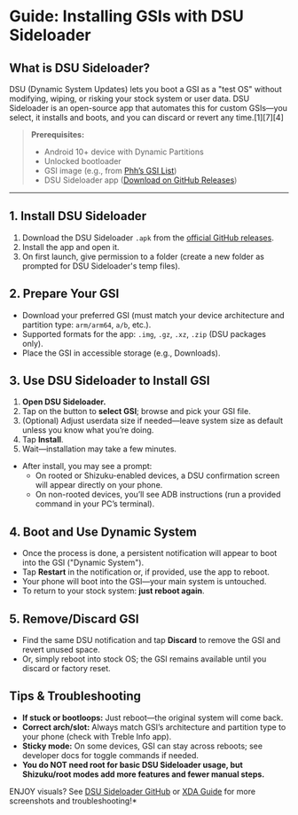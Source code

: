 # Guide: Installing GSIs with DSU Sideloader

## What is DSU Sideloader?

DSU (Dynamic System Updates) lets you boot a GSI as a "test OS" without modifying, wiping, or risking your stock system or user data. DSU Sideloader is an open-source app that automates this for custom GSIs—you select, it installs and boots, and you can discard or revert any time.[1][7][4]


> **Prerequisites:**  
> - Android 10+ device with Dynamic Partitions  
> - Unlocked bootloader  
> - GSI image (e.g., from [Phh’s GSI List](https://github.com/phhusson/treble_experimentations/wiki/Generic-System-Image-%28GSI%29-list))  
> - DSU Sideloader app ([Download on GitHub Releases](https://github.com/VegaBobo/DSU-Sideloader/releases))  

---

## 1. Install DSU Sideloader

1. Download the DSU Sideloader `.apk` from the [official GitHub releases](https://github.com/VegaBobo/DSU-Sideloader/releases).
2. Install the app and open it.
3. On first launch, give permission to a folder (create a new folder as prompted for DSU Sideloader's temp files).



## 2. Prepare Your GSI

- Download your preferred GSI (must match your device architecture and partition type: `arm/arm64`, `a/b`, etc.).
- Supported formats for the app: `.img`, `.gz`, `.xz`, `.zip` (DSU packages only).
- Place the GSI in accessible storage (e.g., Downloads).



## 3. Use DSU Sideloader to Install GSI

1. **Open DSU Sideloader.**
2. Tap on the button to **select GSI**; browse and pick your GSI file.
3. (Optional) Adjust userdata size if needed—leave system size as default unless you know what you’re doing.
4. Tap **Install**.
5. Wait—installation may take a few minutes.

- After install, you may see a prompt:
   - On rooted or Shizuku-enabled devices, a DSU confirmation screen will appear directly on your phone.  
   - On non-rooted devices, you’ll see ADB instructions (run a provided command in your PC’s terminal).



## 4. Boot and Use Dynamic System

- Once the process is done, a persistent notification will appear to boot into the GSI ("Dynamic System").
- Tap **Restart** in the notification or, if provided, use the app to reboot.
- Your phone will boot into the GSI—your main system is untouched.
- To return to your stock system: **just reboot again**.


## 5. Remove/Discard GSI

- Find the same DSU notification and tap **Discard** to remove the GSI and revert unused space.
- Or, simply reboot into stock OS; the GSI remains available until you discard or factory reset.



## Tips & Troubleshooting

- **If stuck or bootloops:** Just reboot—the original system will come back.
- **Correct arch/slot:** Always match GSI’s architecture and partition type to your phone (check with Treble Info app).
- **Sticky mode:** On some devices, GSI can stay across reboots; see developer docs for toggle commands if needed.
- **You do NOT need root for basic DSU Sideloader usage, but Shizuku/root modes add more features and fewer manual steps.**

ENJOY 
visuals? See [DSU Sideloader GitHub](https://github.com/VegaBobo/DSU-Sideloader) or [XDA Guide](https://www.xda-developers.com/dsu-sideloader-boot-custom-android-gsi/) for more screenshots and troubleshooting!*


